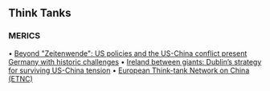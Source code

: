 ## Think Tanks

### MERICS
• <a href="https://public-eur.mkt.dynamics.com/api/orgs/7cdc142b-8d43-40f4-82ad-217169f0e4a0/r/tFnTmZXvpkyeincDVHcAAAcAAAA?target=%7B%22TargetUrl%22%3A%22https%253A%252F%252Fmerics.org%252Fen%252Freport%252Fbeyond-zeitenwende-us-policies-and-us-china-conflict-present-germany-historic-challenges%22%2C%22RedirectOptions%22%3A%7B%221%22%3Anull%7D%7D&digest=VGeQPK6v3F0fkGuClZ5KE6UlqJJuCCM%2F1Uqsct9Oos4%3D&secretVersion=7c13c22c20aa46a1b2fc8b71fde4d19a">Beyond "Zeitenwende": US policies and the US-China conflict present Germany with historic challenges</a>
• <a href="https://public-eur.mkt.dynamics.com/api/orgs/7cdc142b-8d43-40f4-82ad-217169f0e4a0/r/tFnTmZXvpkyeincDVHcAAAgAAAA?target=%7B%22TargetUrl%22%3A%22https%253A%252F%252Fmerics.org%252Fen%252Freport%252Fireland-between-giants-dublins-strategy-surviving-us-china-tensions%22%2C%22RedirectOptions%22%3A%7B%221%22%3Anull%7D%7D&digest=GWVLZyRy1YiC%2FvAzBhd3v8g3s8OzHzi4Hn3EdhhHfco%3D&secretVersion=7c13c22c20aa46a1b2fc8b71fde4d19a">Ireland between giants: Dublin’s strategy for surviving US-China tension</a>
• <a href="https://public-eur.mkt.dynamics.com/api/orgs/7cdc142b-8d43-40f4-82ad-217169f0e4a0/r/tFnTmZXvpkyeincDVHcAAAkAAAA?target=%7B%22TargetUrl%22%3A%22https%253A%252F%252Fmerics.org%252Fen%252Feuropean-think-tank-network-china%22%2C%22RedirectOptions%22%3A%7B%221%22%3Anull%7D%7D&digest=KIBddAWM1lM3ITignl7E%2FYxb5K2LRd6uhjTDn4EOAYM%3D&secretVersion=7c13c22c20aa46a1b2fc8b71fde4d19a">European Think-tank Network on China (ETNC)</a>